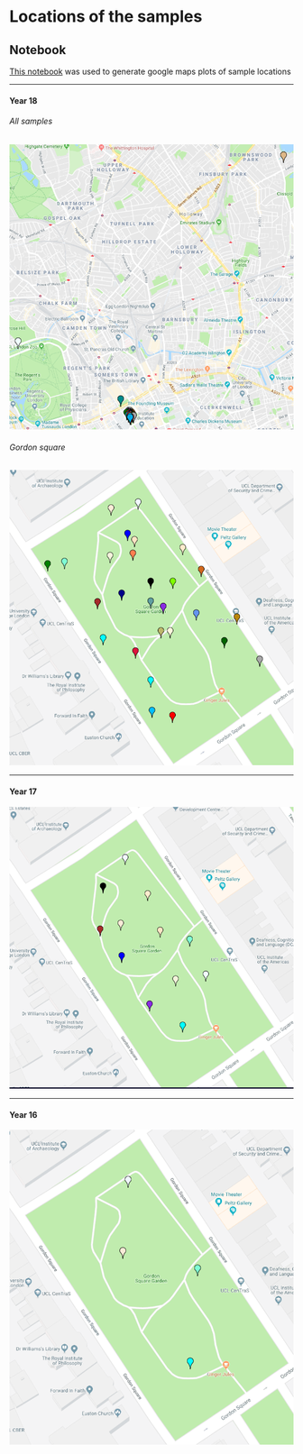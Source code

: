 # Locations of the samples

## Notebook

[This notebook](./locations.ipynb) was used to generate google maps plots of sample locations

***

#### Year 18

###### All samples

![all_18](./screenshots/18_all.png)

###### Gordon square

![gordon_18](./screenshots/18_gordon.png)

***

#### Year 17

![17](./screenshots/17_gordon.png)

***

#### Year 16

![16](./screenshots/16_gordon.png)
